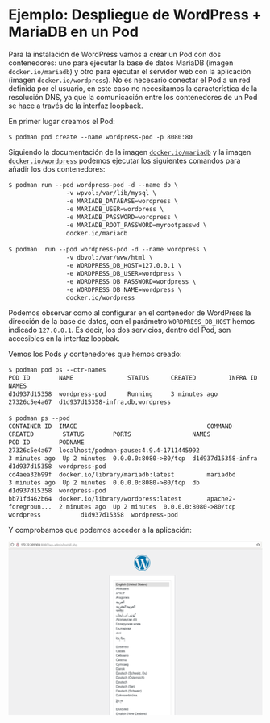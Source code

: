 # Ejemplo: Despliegue de WordPress + MariaDB en un Pod

Para la instalación de WordPress vamos a crear un Pod con dos contenedores: uno para ejecutar la base de datos MariaDB (imagen `docker.io/mariadb`) y otro para ejecutar el servidor web con la aplicación (imagen `docker.io/wordpress`). No es necesario conectar el Pod a un red definida por el usuario, en este caso no necesitamos la característica de la resolución DNS, ya que la comunicación entre los contenedores de un Pod se hace a través de la interfaz loopback.

En primer lugar creamos el Pod:

```
$ podman pod create --name wordpress-pod -p 8080:80
```

Siguiendo la documentación de la imagen [`docker.io/mariadb`](https://hub.docker.com/_/mariadb) y la imagen [`docker.io/wordpress`](https://hub.docker.com/_/wordpress) podemos ejecutar los siguientes comandos para añadir los dos contenedores:

```
$ podman run --pod wordpress-pod -d --name db \
                -v wpvol:/var/lib/mysql \
                -e MARIADB_DATABASE=wordpress \
                -e MARIADB_USER=wordpress \
                -e MARIADB_PASSWORD=wordpress \
                -e MARIADB_ROOT_PASSWORD=myrootpasswd \
                docker.io/mariadb

$ podman  run --pod wordpress-pod -d --name wordpress \
                -v dbvol:/var/www/html \
                -e WORDPRESS_DB_HOST=127.0.0.1 \
                -e WORDPRESS_DB_USER=wordpress \
                -e WORDPRESS_DB_PASSWORD=wordpress \
                -e WORDPRESS_DB_NAME=wordpress \
                docker.io/wordpress
```

Podemos observar como al configurar en el contenedor de WordPress la dirección de la base de datos, con el parámetro `WORDPRESS_DB_HOST` hemos indicado `127.0.0.1`. Es decir, los dos servicios, dentro del Pod, son accesibles en la interfaz loopbak.

Vemos los Pods y contenedores que hemos creado:

```
$ podman pod ps --ctr-names
POD ID        NAME               STATUS      CREATED         INFRA ID      NAMES
d1d937d15358  wordpress-pod      Running     3 minutes ago   27326c5e4a67  d1d937d15358-infra,db,wordpress

$ podman ps --pod
CONTAINER ID  IMAGE                                    COMMAND               CREATED        STATUS        PORTS                 NAMES               POD ID        PODNAME
27326c5e4a67  localhost/podman-pause:4.9.4-1711445992                        3 minutes ago  Up 2 minutes  0.0.0.0:8080->80/tcp  d1d937d15358-infra  d1d937d15358  wordpress-pod
cd4aea32b99f  docker.io/library/mariadb:latest         mariadbd              3 minutes ago  Up 2 minutes  0.0.0.0:8080->80/tcp  db                  d1d937d15358  wordpress-pod
bb71fd462b64  docker.io/library/wordpress:latest       apache2-foregroun...  2 minutes ago  Up 2 minutes  0.0.0.0:8080->80/tcp  wordpress           d1d937d15358  wordpress-pod
```

Y comprobamos que podemos acceder a la aplicación:

![wp](img/wp.png)
